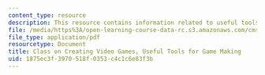 ```yaml
---
content_type: resource
description: This resource contains information related to useful tools for game making.
file: /media/https%3A/open-learning-course-data-rc.s3.amazonaws.com/cms-611j-creating-video-games-fall-2014/1875ec3f3970518f0353c4c1c6e83f3b_MITCMS_611JF14_UsefulTools.pdf
file_type: application/pdf
resourcetype: Document
title: Class on Creating Video Games, Useful Tools for Game Making
uid: 1875ec3f-3970-518f-0353-c4c1c6e83f3b
---
```

